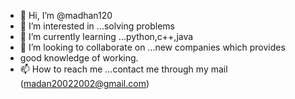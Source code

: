 - 👋 Hi, I’m @madhan120
- 👀 I’m interested in ...solving problems
- 🌱 I’m currently learning ...python,c++,java
- 💞️ I’m looking to collaborate on ...new companies which provides 
- good knowledge of working.
- 📫 How to reach me ...contact me through my mail (madan20022002@gmail.com)

<!---
madhan120/madhan120 is a ✨ special ✨ repository because its `README.md` (this file) appears on your GitHub profile.
You can click the Preview link to take a look at your changes.
--->
